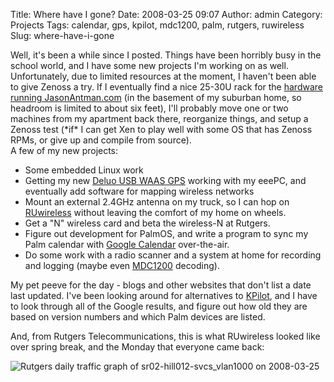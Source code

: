 Title: Where have I gone?
Date: 2008-03-25 09:07
Author: admin
Category: Projects
Tags: calendar, gps, kpilot, mdc1200, palm, rutgers, ruwireless
Slug: where-have-i-gone

Well, it's been a while since I posted. Things have been horribly busy
in the school world, and I have some new projects I'm working on as
well. Unfortunately, due to limited resources at the moment, I haven't
been able to give Zenoss a try. If I eventually find a nice 25-30U rack
for the [hardware running
JasonAntman.com](http://www.jasonantman.com/wiki/index.php/Jasonantman.com_Hardware)
(in the basement of my suburban home, so headroom is limited to about
six feet), I'll probably move one or two machines from my apartment back
there, reorganize things, and setup a Zenoss test (\*if\* I can get Xen
to play well with some OS that has Zenoss RPMs, or give up and compile
from source).  
A few of my new projects:

-   Some embedded Linux work
-   Getting my new [Deluo USB WAAS
    GPS](http://www.deluogps.com/product.php?id=10-311-00) working with
    my eeePC, and eventually add software for mapping wireless networks
-   Mount an external 2.4GHz antenna on my truck, so I can hop on
    [RUwireless](http://ruwireless.rutgers.edu/) without leaving the
    comfort of my home on wheels.
-   Get a "N" wireless card and beta the wireless-N at Rutgers.
-   Figure out development for PalmOS, and write a program to sync my
    Palm calendar with [Google Calendar](http://calendar.google.com/)
    over-the-air.
-   Do some work with a radio scanner and a system at home for recording
    and logging (maybe even
    [MDC1200](http://en.wikipedia.org/wiki/MDC-1200) decoding).

My pet peeve for the day - blogs and other websites that don't list a
date last updated. I've been looking around for alternatives to
[KPilot](http://cvs.codeyard.net/kpilot/), and I have to look through
all of the Google results, and figure out how old they are based on
version numbers and which Palm devices are listed.

And, from Rutgers Telecommunications, this is what RUwireless looked
like over spring break, and the Monday that everyone came back:

![Rutgers daily traffic graph of sr02-hill012-svcs\_vlan1000 on 2008-03-25](/GFX/blog/sr02-hill012-svcs_vlan1000-daily-2008-03-25-scaled.png)
